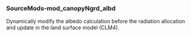 ### SourceMods-mod_canopyNgrd_albd
Dynamically modify the albedo calculation before the radiation allocation and update in the land surface model (CLM4).
 
